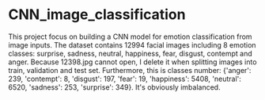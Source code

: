 # CNN_image_classification

This project focus on building a CNN model for emotion classification from image inputs.
The dataset contains 12994 facial images including 8 emotion classes: surprise, sadness, neutral, happiness, fear, disgust, contempt and anger.
Because 12398.jpg cannot open, I delete it when splitting images into train, validation and test set. Furthermore, this is classes number: {'anger': 239, 'contempt': 8, 'disgust': 197, 'fear': 19, 'happiness': 5408, 'neutral': 6520, 'sadness': 253, 'surprise': 349}.
It's obviously imbalanced.
